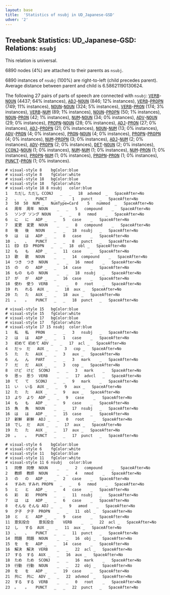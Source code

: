 ```yaml
---
layout: base
title:  'Statistics of nsubj in UD_Japanese-GSD'
udver: '2'
---
```


## Treebank Statistics: UD_Japanese-GSD: Relations: `nsubj`

This relation is universal.

6890 nodes (4%) are attached to their parents as `nsubj`.

6890 instances of `nsubj` (100%) are right-to-left (child precedes parent).
Average distance between parent and child is 6.58621190130624.

The following 27 pairs of parts of speech are connected with `nsubj`: <tt><a href="ja_gsd-pos-VERB.html">VERB</a></tt>-<tt><a href="ja_gsd-pos-NOUN.html">NOUN</a></tt> (4437; 64% instances), <tt><a href="ja_gsd-pos-ADJ.html">ADJ</a></tt>-<tt><a href="ja_gsd-pos-NOUN.html">NOUN</a></tt> (846; 12% instances), <tt><a href="ja_gsd-pos-VERB.html">VERB</a></tt>-<tt><a href="ja_gsd-pos-PROPN.html">PROPN</a></tt> (749; 11% instances), <tt><a href="ja_gsd-pos-NOUN.html">NOUN</a></tt>-<tt><a href="ja_gsd-pos-NOUN.html">NOUN</a></tt> (324; 5% instances), <tt><a href="ja_gsd-pos-VERB.html">VERB</a></tt>-<tt><a href="ja_gsd-pos-PRON.html">PRON</a></tt> (174; 3% instances), <tt><a href="ja_gsd-pos-VERB.html">VERB</a></tt>-<tt><a href="ja_gsd-pos-NUM.html">NUM</a></tt> (89; 1% instances), <tt><a href="ja_gsd-pos-NOUN.html">NOUN</a></tt>-<tt><a href="ja_gsd-pos-PROPN.html">PROPN</a></tt> (50; 1% instances), <tt><a href="ja_gsd-pos-NOUN.html">NOUN</a></tt>-<tt><a href="ja_gsd-pos-PRON.html">PRON</a></tt> (42; 1% instances), <tt><a href="ja_gsd-pos-NUM.html">NUM</a></tt>-<tt><a href="ja_gsd-pos-NOUN.html">NOUN</a></tt> (34; 0% instances), <tt><a href="ja_gsd-pos-ADV.html">ADV</a></tt>-<tt><a href="ja_gsd-pos-NOUN.html">NOUN</a></tt> (29; 0% instances), <tt><a href="ja_gsd-pos-PROPN.html">PROPN</a></tt>-<tt><a href="ja_gsd-pos-NOUN.html">NOUN</a></tt> (28; 0% instances), <tt><a href="ja_gsd-pos-ADJ.html">ADJ</a></tt>-<tt><a href="ja_gsd-pos-PRON.html">PRON</a></tt> (27; 0% instances), <tt><a href="ja_gsd-pos-ADJ.html">ADJ</a></tt>-<tt><a href="ja_gsd-pos-PROPN.html">PROPN</a></tt> (21; 0% instances), <tt><a href="ja_gsd-pos-NOUN.html">NOUN</a></tt>-<tt><a href="ja_gsd-pos-NUM.html">NUM</a></tt> (13; 0% instances), <tt><a href="ja_gsd-pos-ADV.html">ADV</a></tt>-<tt><a href="ja_gsd-pos-PRON.html">PRON</a></tt> (4; 0% instances), <tt><a href="ja_gsd-pos-PRON.html">PRON</a></tt>-<tt><a href="ja_gsd-pos-NOUN.html">NOUN</a></tt> (4; 0% instances), <tt><a href="ja_gsd-pos-PROPN.html">PROPN</a></tt>-<tt><a href="ja_gsd-pos-PROPN.html">PROPN</a></tt> (4; 0% instances), <tt><a href="ja_gsd-pos-NUM.html">NUM</a></tt>-<tt><a href="ja_gsd-pos-PROPN.html">PROPN</a></tt> (3; 0% instances), <tt><a href="ja_gsd-pos-ADJ.html">ADJ</a></tt>-<tt><a href="ja_gsd-pos-NUM.html">NUM</a></tt> (2; 0% instances), <tt><a href="ja_gsd-pos-ADV.html">ADV</a></tt>-<tt><a href="ja_gsd-pos-PROPN.html">PROPN</a></tt> (2; 0% instances), <tt><a href="ja_gsd-pos-DET.html">DET</a></tt>-<tt><a href="ja_gsd-pos-NOUN.html">NOUN</a></tt> (2; 0% instances), <tt><a href="ja_gsd-pos-CCONJ.html">CCONJ</a></tt>-<tt><a href="ja_gsd-pos-NOUN.html">NOUN</a></tt> (1; 0% instances), <tt><a href="ja_gsd-pos-NUM.html">NUM</a></tt>-<tt><a href="ja_gsd-pos-NUM.html">NUM</a></tt> (1; 0% instances), <tt><a href="ja_gsd-pos-NUM.html">NUM</a></tt>-<tt><a href="ja_gsd-pos-PRON.html">PRON</a></tt> (1; 0% instances), <tt><a href="ja_gsd-pos-PROPN.html">PROPN</a></tt>-<tt><a href="ja_gsd-pos-NUM.html">NUM</a></tt> (1; 0% instances), <tt><a href="ja_gsd-pos-PROPN.html">PROPN</a></tt>-<tt><a href="ja_gsd-pos-PRON.html">PRON</a></tt> (1; 0% instances), <tt><a href="ja_gsd-pos-PUNCT.html">PUNCT</a></tt>-<tt><a href="ja_gsd-pos-PRON.html">PRON</a></tt> (1; 0% instances).


~~~ conllu
# visual-style 8	bgColor:blue
# visual-style 8	fgColor:white
# visual-style 18	bgColor:blue
# visual-style 18	fgColor:white
# visual-style 18 8 nsubj	color:blue
1	ただし	ただし	CCONJ	_	_	18	advmod	_	SpaceAfter=No
2	、	、	PUNCT	_	_	1	punct	_	SpaceAfter=No
3	50	50	NUM	_	NumType=Card	5	nummod	_	SpaceAfter=No
4	周年	周年	NOUN	_	_	5	compound	_	SpaceAfter=No
5	ソング	ソング	NOUN	_	_	8	nmod	_	SpaceAfter=No
6	に	に	ADP	_	_	5	case	_	SpaceAfter=No
7	変更	変更	NOUN	_	_	8	compound	_	SpaceAfter=No
8	後	後	NOUN	_	_	18	nsubj	_	SpaceAfter=No
9	は	は	ADP	_	_	8	case	_	SpaceAfter=No
10	、	、	PUNCT	_	_	8	punct	_	SpaceAfter=No
11	ED	ED	PROPN	_	_	18	obl	_	SpaceAfter=No
12	も	も	ADP	_	_	11	case	_	SpaceAfter=No
13	歌	歌	NOUN	_	_	14	compound	_	SpaceAfter=No
14	つき	つき	NOUN	_	_	16	nmod	_	SpaceAfter=No
15	の	の	ADP	_	_	14	case	_	SpaceAfter=No
16	もの	もの	NOUN	_	_	18	nsubj	_	SpaceAfter=No
17	が	が	ADP	_	_	16	case	_	SpaceAfter=No
18	使わ	使う	VERB	_	_	0	root	_	SpaceAfter=No
19	れ	れる	AUX	_	_	18	aux	_	SpaceAfter=No
20	た	た	AUX	_	_	18	aux	_	SpaceAfter=No
21	。	。	PUNCT	_	_	18	punct	_	SpaceAfter=No

~~~


~~~ conllu
# visual-style 15	bgColor:blue
# visual-style 15	fgColor:white
# visual-style 17	bgColor:blue
# visual-style 17	fgColor:white
# visual-style 17 15 nsubj	color:blue
1	私	私	PRON	_	_	3	nsubj	_	SpaceAfter=No
2	は	は	ADP	_	_	1	case	_	SpaceAfter=No
3	初めて	初めて	ADV	_	_	17	acl	_	SpaceAfter=No
4	だっ	だ	AUX	_	_	3	cop	_	SpaceAfter=No
5	た	た	AUX	_	_	3	aux	_	SpaceAfter=No
6	ん	ん	PART	_	_	3	mark	_	SpaceAfter=No
7	だ	だ	AUX	_	_	3	cop	_	SpaceAfter=No
8	けど	けど	SCONJ	_	_	3	mark	_	SpaceAfter=No
9	思っ	思う	VERB	_	_	17	advcl	_	SpaceAfter=No
10	て	て	SCONJ	_	_	9	mark	_	SpaceAfter=No
11	い	いる	AUX	_	_	9	aux	_	SpaceAfter=No
12	た	た	AUX	_	_	9	aux	_	SpaceAfter=No
13	より	より	ADP	_	_	9	case	_	SpaceAfter=No
14	も	も	ADP	_	_	9	case	_	SpaceAfter=No
15	魚	魚	NOUN	_	_	17	nsubj	_	SpaceAfter=No
16	は	は	ADP	_	_	15	case	_	SpaceAfter=No
17	新鮮	新鮮	ADJ	_	_	0	root	_	SpaceAfter=No
18	でし	だ	AUX	_	_	17	aux	_	SpaceAfter=No
19	た	た	AUX	_	_	17	aux	_	SpaceAfter=No
20	。	。	PUNCT	_	_	17	punct	_	SpaceAfter=No

~~~


~~~ conllu
# visual-style 6	bgColor:blue
# visual-style 6	fgColor:white
# visual-style 11	bgColor:blue
# visual-style 11	fgColor:white
# visual-style 11 6 nsubj	color:blue
1	同僚	同僚	NOUN	_	_	2	compound	_	SpaceAfter=No
2	教師	教師	NOUN	_	_	4	nmod	_	SpaceAfter=No
3	の	の	ADP	_	_	2	case	_	SpaceAfter=No
4	すみれ	すみれ	PROPN	_	_	6	nmod	_	SpaceAfter=No
5	と	と	ADP	_	_	4	case	_	SpaceAfter=No
6	彩	彩	PROPN	_	_	11	nsubj	_	SpaceAfter=No
7	は	は	ADP	_	_	6	case	_	SpaceAfter=No
8	そんな	そんな	ADJ	_	_	9	amod	_	SpaceAfter=No
9	夕子	夕子	PROPN	_	_	11	obl	_	SpaceAfter=No
10	と	と	ADP	_	_	9	case	_	SpaceAfter=No
11	意気投合	意気投合	VERB	_	_	22	acl	_	SpaceAfter=No
12	し	する	AUX	_	_	11	aux	_	SpaceAfter=No
13	、	、	PUNCT	_	_	11	punct	_	SpaceAfter=No
14	問題	問題	NOUN	_	_	16	obj	_	SpaceAfter=No
15	を	を	ADP	_	_	14	case	_	SpaceAfter=No
16	解決	解決	VERB	_	_	22	acl	_	SpaceAfter=No
17	する	する	AUX	_	_	16	aux	_	SpaceAfter=No
18	ため	ため	SCONJ	_	_	16	mark	_	SpaceAfter=No
19	行動	行動	NOUN	_	_	22	obj	_	SpaceAfter=No
20	を	を	ADP	_	_	19	case	_	SpaceAfter=No
21	共に	共に	ADV	_	_	22	advmod	_	SpaceAfter=No
22	する	する	VERB	_	_	0	root	_	SpaceAfter=No
23	。	。	PUNCT	_	_	22	punct	_	SpaceAfter=No

~~~


